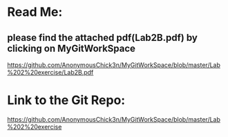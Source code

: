 # Read Me:
## please find the attached pdf(Lab2B.pdf) by clicking on MyGitWorkSpace 
https://github.com/AnonymousChick3n/MyGitWorkSpace/blob/master/Lab%202%20exercise/Lab2B.pdf

# Link to the Git Repo:
https://github.com/AnonymousChick3n/MyGitWorkSpace/blob/master/Lab%202%20exercise

